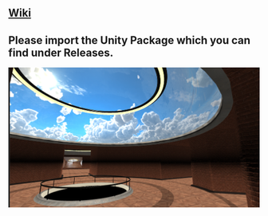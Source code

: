 ## [Wiki](https://github.com/DeniseBischof/Unity_Introduction/wiki) 

## Please import the Unity Package which you can find under Releases.

![screenshot](https://raw.githubusercontent.com/DeniseBischof/Unity_Introduction/main/Images/Screenshot.png)
